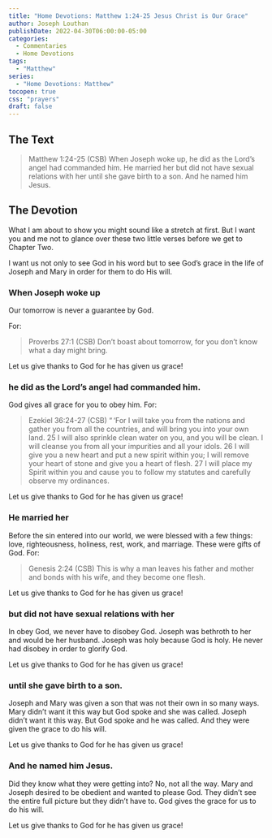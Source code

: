 ```yaml
---
title: "Home Devotions: Matthew 1:24-25 Jesus Christ is Our Grace"
author: Joseph Louthan
publishDate: 2022-04-30T06:00:00-05:00
categories:
  - Commentaries
  - Home Devotions
tags:
  - "Matthew"
series:
  - "Home Devotions: Matthew"
tocopen: true
css: "prayers"
draft: false
---
```


## The Text

> Matthew 1:24-25 (CSB) When Joseph woke up, he did as the Lord’s angel had commanded him. He married her but did not have sexual relations with her until she gave birth to a son. And he named him Jesus.

## The Devotion

What I am about to show you might sound like a stretch at first. But I want you and me not to glance over these two little verses before we get to Chapter Two.

I want us not only to see God in his word but to see God’s grace in the life of Joseph and Mary in order for them to do His will.

### When Joseph woke up

Our tomorrow is never a guarantee by God.

For:
>Proverbs 27:1 (CSB) Don’t boast about tomorrow,
for you don’t know what a day might bring.

Let us give thanks to God for he has given us grace!

### he did as the Lord’s angel had commanded him. 

God gives all grace for you to obey him. For:

>Ezekiel 36:24-27 (CSB) “ ‘For I will take you from the nations and gather you from all the countries, and will bring you into your own land. 25 I will also sprinkle clean water on you, and you will be clean. I will cleanse you from all your impurities and all your idols. 26 I will give you a new heart and put a new spirit within you; I will remove your heart of stone and give you a heart of flesh. 27 I will place my Spirit within you and cause you to follow my statutes and carefully observe my ordinances.

Let us give thanks to God for he has given us grace!

### He married her

Before the sin entered into our world, we were blessed with a few things: love, righteousness, holiness, rest, work, and marriage. These were gifts of God. For:

>Genesis 2:24 (CSB) This is why a man leaves his father and mother and bonds with his wife, and they become one flesh.

Let us give thanks to God for he has given us grace!

### but did not have sexual relations with her

In obey God, we never have to disobey God. Joseph was bethroth to her and would be her husband. Joseph was holy because God is holy. He never had disobey in order to glorify God.

Let us give thanks to God for he has given us grace!

### until she gave birth to a son. 

Joseph and Mary was given a son that was not their own in so many ways. Mary didn’t want it this way but God spoke and she was called. Joseph didn’t want it this way. But God spoke and he was called. And they were given the grace to do his will.

Let us give thanks to God for he has given us grace!

### And he named him Jesus.

Did they know what they were getting into? No, not all the way. Mary and Joseph desired to be obedient and wanted to please God. They didn’t see the entire full picture but they didn’t have to. God gives the grace for us to do his will.

Let us give thanks to God for he has given us grace!